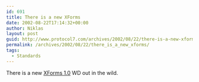 ```yaml
---
id: 691
title: There is a new XForms
date: 2002-08-22T17:14:32+00:00
author: Niklas
layout: post
guid: http://www.protocol7.com/archives/2002/08/22/there-is-a-new-xforms/
permalink: /archives/2002/08/22/there_is_a_new_xforms/
tags:
  - Standards
---
```

<div class='microid-9df77851dbbedc6951f898efd3b60e482eab9e2a'>
  <p>
    There is a new <a href="http://www.w3.org/TR/2002/WD-xforms-20020821/">XForms 1.0</a> WD out in the wild.
  </p>
</div>